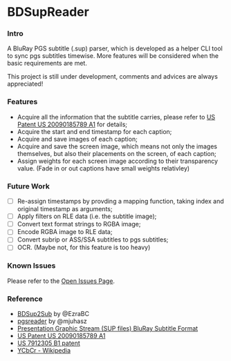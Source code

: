 # BDSupReader
### Intro
A BluRay PGS subtitle (.sup) parser, which is developed as a helper CLI tool to sync pgs subtitles timewise. More features will be considered when the basic requirements are met.

This project is still under development, comments and advices are always appreciated!

### Features
* Acquire all the information that the subtitle carries, please refer to [US Patent US 20090185789 A1](https://encrypted.google.com/patents/US20090185789?cl=da) for details;
* Acquire the start and end timestamp for each caption;
* Acquire and save images of each caption;
* Acquire and save the screen image, which means not only the images themselves, but also their placements on the screen, of each caption;
* Assign weights for each screen image according to their transparency value. (Fade in or out captions have small weights relativley)

### Future Work
- [ ] Re-assign timestamps by provding a mapping function, taking index and original timestamp as arguments;
- [ ] Apply filters on RLE data (i.e. the subtitle image);
- [ ] Convert text format strings to RGBA image;
- [ ] Encode RGBA image to RLE data;
- [ ] Convert subrip or ASS/SSA subtitles to pgs subtitles;
- [ ] OCR. (Maybe not, for this feature is too heavy)

### Known Issues
Please refer to the [Open Issues Page](https://github.com/Sec-ant/BDSupReader/issues?q=is%3Aopen).

### Reference
* [BDSup2Sub](https://github.com/mjuhasz/BDSup2Sub) by @EzraBC
* [pgsreader](https://github.com/EzraBC/pgsreader) by @mjuhasz
* [Presentation Graphic Stream (SUP files) BluRay Subtitle Format](http://blog.thescorpius.com/index.php/2017/07/15/presentation-graphic-stream-sup-files-bluray-subtitle-format/)
* [US Patent US 20090185789 A1](https://encrypted.google.com/patents/US20090185789?cl=da)
* [US 7912305 B1 patent](https://www.google.com/patents/US7912305)
* [YCbCr - Wikipedia](https://en.wikipedia.org/wiki/YCbCr)
